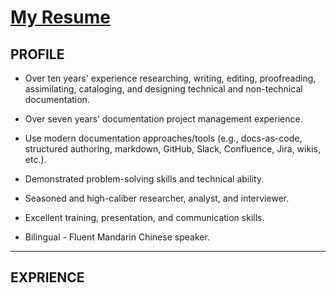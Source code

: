 # [My Resume](https://github.com/keshihua5/resume/blob/master/images/Cloud%2C%20Robert.pdf)
## PROFILE

- Over ten years' experience researching, writing, editing, proofreading, assimilating, cataloging, and designing technical and non-technical documentation.
- Over seven years’ documentation project management experience.

- Use modern documentation approaches/tools (e.g., docs-as-code, structured authoring, markdown, GitHub, Slack, Confluence, Jira, wikis, etc.).
- Demonstrated problem-solving skills and technical ability.

- Seasoned and high-caliber researcher, analyst, and interviewer.

- Excellent training, presentation, and communication skills.

- Bilingual - Fluent Mandarin Chinese speaker.

------

## EXPRIENCE

